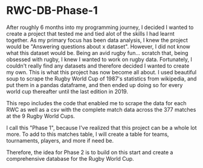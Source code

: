 # RWC-DB-Phase-1

After roughly 6 months into my programming journey, I decided I wanted to create a project that tested me and tied alot of the skills I had learnt together. 
As my primary focus has been data analysis, I knew the project would be "Answering questions about x dataset".
However, I did not know what this dataset would be. Being an avid rugby fun... scratch that, being obsessed with rugby, I knew I wanted to work on rugby data.
Fortunately, I couldn't really find any datasets and therefore decided I wanted to create my own. This is what this project has now become all about. 
I used beautiful soup to scrape the Rugby World Cup of 1987's statistics from wikipedia, and put them in a pandas dataframe, and then ended up doing so for 
every world cup thereafter until the last edition in 2019. 

This repo includes the code that enabled me to scrape the data for each RWC as well as a csv with the complete match data across the 377 matches at the 9 Rugby World Cups. 

I call this "Phase 1", because I've realized that this project can be a whole lot more. 
To add to this matches table, I will create a table for teams, tournaments, players, and more if need be.

Therefore, the idea for Phase 2 is to build on this start and create a comprehensive database for the Rugby World Cup.


